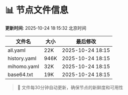 # 📊 节点文件信息

**更新时间**: 2025-10-24 18:15:32 北京时间

| 文件名 | 大小 | 最后修改 |
|--------|------|----------|
| all.yaml | 22K | 2025-10-24 18:15 |
| history.yaml | 946K | 2025-10-24 18:15 |
| mihomo.yaml | 32K | 2025-10-24 18:15 |
| base64.txt | 19K | 2025-10-24 18:15 |

> 🔄 文件每30分钟自动更新，确保节点的新鲜度和可用性
